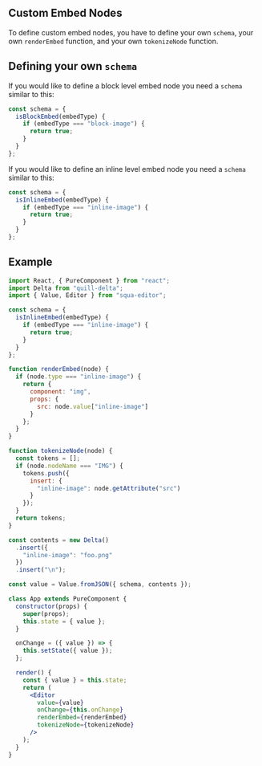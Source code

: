 ## Custom Embed Nodes

To define custom embed nodes, you have to define your own `schema`, your own `renderEmbed` function, and your own `tokenizeNode` function.

## Defining your own `schema`

If you would like to define a block level embed node you need a `schema` similar to this:

```jsx
const schema = {
  isBlockEmbed(embedType) {
    if (embedType === "block-image") {
      return true;
    }
  }
};
```

If you would like to define an inline level embed node you need a `schema` similar to this:

```jsx
const schema = {
  isInlineEmbed(embedType) {
    if (embedType === "inline-image") {
      return true;
    }
  }
};
```

## Example

```jsx
import React, { PureComponent } from "react";
import Delta from "quill-delta";
import { Value, Editor } from "squa-editor";

const schema = {
  isInlineEmbed(embedType) {
    if (embedType === "inline-image") {
      return true;
    }
  }
};

function renderEmbed(node) {
  if (node.type === "inline-image") {
    return {
      component: "img",
      props: {
        src: node.value["inline-image"]
      }
    };
  }
}

function tokenizeNode(node) {
  const tokens = [];
  if (node.nodeName === "IMG") {
    tokens.push({
      insert: {
        "inline-image": node.getAttribute("src")
      }
    });
  }
  return tokens;
}

const contents = new Delta()
  .insert({
    "inline-image": "foo.png"
  })
  .insert("\n");

const value = Value.fromJSON({ schema, contents });

class App extends PureComponent {
  constructor(props) {
    super(props);
    this.state = { value };
  }

  onChange = ({ value }) => {
    this.setState({ value });
  };

  render() {
    const { value } = this.state;
    return (
      <Editor
        value={value}
        onChange={this.onChange}
        renderEmbed={renderEmbed}
        tokenizeNode={tokenizeNode}
      />
    );
  }
}
```
